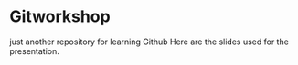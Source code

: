 # Gitworkshop
just another repository for learning Github
Here are the slides used for the presentation.
